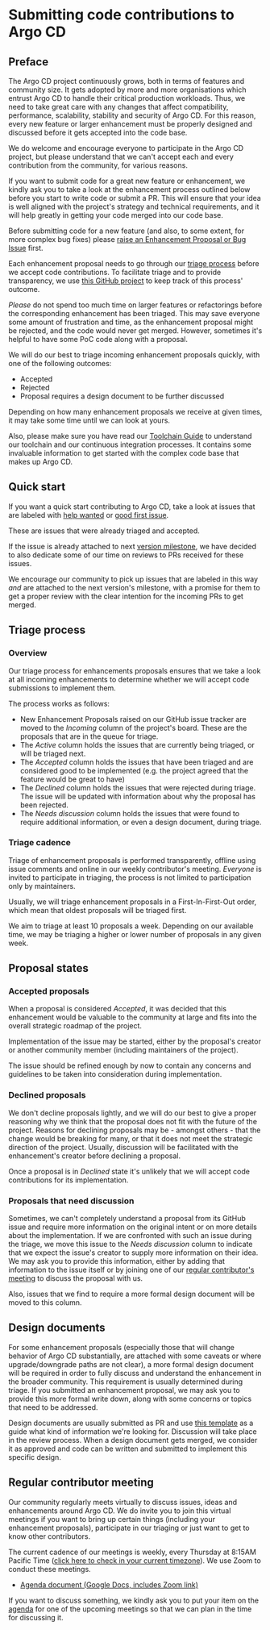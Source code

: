 # Submitting code contributions to Argo CD

## Preface

The Argo CD project continuously grows, both in terms of features and community size. It gets adopted by more and more organisations which entrust Argo CD to handle their critical production workloads. Thus, we need to take great care with any changes that affect compatibility, performance, scalability, stability and security of Argo CD. For this reason, every new feature or larger enhancement must be properly designed and discussed before it gets accepted into the code base.

We do welcome and encourage everyone to participate in the Argo CD project, but please understand that we can't accept each and every contribution from the community, for various reasons.

If you want to submit code for a great new feature or enhancement, we kindly ask you to take a look at the
enhancement process outlined below before you start to write code or submit a PR. This will ensure that your idea is well aligned with the project's strategy and technical requirements, and it will help greatly in getting your code merged into our code base.

Before submitting code for a new feature (and also, to some extent, for more complex bug fixes) please
[raise an Enhancement Proposal or Bug Issue](https://github.com/argoproj/argo-cd/issues/new/choose)
first.

Each enhancement proposal needs to go through our
[triage process](#triage-process)
before we accept code contributions. To facilitate triage and to provide transparency, we use
[this GitHub project](https://github.com/orgs/argoproj/projects/18) to keep track of this process' outcome.

_Please_ do not spend too much time on larger features or refactorings before the corresponding enhancement has been triaged. This may save everyone some amount of frustration and time, as the enhancement proposal might be rejected, and the code would never get merged. However, sometimes it's helpful to have some PoC code along with a proposal.

We will do our best to triage incoming enhancement proposals quickly, with one of the following outcomes:

* Accepted
* Rejected
* Proposal requires a design document to be further discussed

Depending on how many enhancement proposals we receive at given times, it may take some time until we can look at yours.

Also, please make sure you have read our
[Toolchain Guide](toolchain-guide.md)
to understand our toolchain and our continuous integration processes. It contains some invaluable information to get started with the complex code base that makes up Argo CD.

## Quick start

If you want a quick start contributing to Argo CD, take a look at issues that are labeled with
[help wanted](https://github.com/argoproj/argo-cd/issues?q=is%3Aopen+is%3Aissue+label%3A%22help+wanted%22)
or
[good first issue](https://github.com/argoproj/argo-cd/issues?q=is%3Aopen+is%3Aissue+label%3A%22good+first+issue%22).

These are issues that were already triaged and accepted.

If the issue is already attached to next
[version milestone](https://github.com/argoproj/argo-cd/milestones),
we have decided to also dedicate some of our time on reviews to PRs received for these issues.

We encourage our community to pick up issues that are labeled in this way *and* are attached to the next version's milestone, with a promise for them to get a proper review with the clear intention for the incoming PRs to get merged.

## Triage process

### Overview

Our triage process for enhancements proposals ensures that we take a look at all incoming enhancements to determine whether we will accept code submissions to implement them.

The process works as follows:

* New Enhancement Proposals raised on our GitHub issue tracker are moved to the _Incoming_ column of the project's board. These are the proposals that are in the queue for triage.
* The _Active_ column holds the issues that are currently being triaged, or will be triaged next.
* The _Accepted_ column holds the issues that have been triaged and are considered good to be implemented (e.g. the project agreed that the feature would be great to have)
* The _Declined_ column holds the issues that were rejected during triage. The issue will be updated with information about why the proposal has been rejected.
* The _Needs discussion_ column holds the issues that were found to require additional information, or even a design document, during triage.

### Triage cadence

Triage of enhancement proposals is performed transparently, offline using issue comments and online in our weekly contributor's meeting. _Everyone_ is invited to participate in triaging, the process is not limited to participation only by maintainers.

Usually, we will triage enhancement proposals in a First-In-First-Out order, which mean that oldest proposals will be triaged first.

We aim to triage at least 10 proposals a week. Depending on our available time, we may be triaging a higher or lower number of proposals in any given week.

## Proposal states

### Accepted proposals

When a proposal is considered _Accepted_, it was decided that this enhancement would be valuable to the community at large and fits into the overall strategic roadmap of the project.

Implementation of the issue may be started, either by the proposal's creator or another community member (including maintainers of the project).

The issue should be refined enough by now to contain any concerns and guidelines to be taken into consideration during implementation.

### Declined proposals

We don't decline proposals lightly, and we will do our best to give a proper reasoning why we think that the proposal does not fit with the future of the project. Reasons for declining proposals may be - amongst others - that the change would be breaking for many, or that it does not meet the strategic direction of the project. Usually, discussion will be facilitated with the enhancement's creator before declining a proposal.

Once a proposal is in _Declined_ state it's unlikely that we will accept code contributions for its implementation.

### Proposals that need discussion

Sometimes, we can't completely understand a proposal from its GitHub issue and require more information on the original intent or on more details about the implementation. If we are confronted with such an issue during the triage, we move this issue to the _Needs discussion_ column to indicate that we expect the issue's creator to supply more information on their idea. We may ask you to provide this information, either by adding that information to the issue itself or by joining one of our
[regular contributor's meeting](#regular-contributor-meeting)
to discuss the proposal with us.

Also, issues that we find to require a more formal design document will be moved to this column.

## Design documents

For some enhancement proposals (especially those that will change behavior of Argo CD substantially, are attached with some caveats or where upgrade/downgrade paths are not clear), a more formal design document will be required in order to fully discuss and understand the enhancement in the broader community. This requirement is usually determined during triage. If you submitted an enhancement proposal, we may ask you to provide this more formal write down, along with some concerns or topics that need to be addressed.

Design documents are usually submitted as PR and use [this template](https://github.com/argoproj/argo-cd/blob/master/docs/proposals/001-proposal-template.md) as a guide what kind of information we're looking for. Discussion will take place in the review process. When a design document gets merged, we consider it as approved and code can be written and submitted to implement this specific design.

## Regular contributor meeting

Our community regularly meets virtually to discuss issues, ideas and enhancements around Argo CD. We do invite you to join this virtual meetings if you want to bring up certain things (including your enhancement proposals), participate in our triaging or just want to get to know other contributors.

The current cadence of our meetings is weekly, every Thursday at 8:15AM Pacific Time ([click here to check in your current timezone][1]). We use Zoom to conduct these meetings.

* [Agenda document (Google Docs, includes Zoom link)](https://docs.google.com/document/d/1xkoFkVviB70YBzSEa4bDnu-rUZ1sIFtwKKG1Uw8XsY8)

If you want to discuss something, we kindly ask you to put your item on the
[agenda](https://docs.google.com/document/d/1xkoFkVviB70YBzSEa4bDnu-rUZ1sIFtwKKG1Uw8XsY8)
for one of the upcoming meetings so that we can plan in the time for discussing it.

[1]: https://www.timebie.com/std/pacific.php?q=081500
